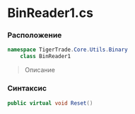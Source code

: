 
# BinReader1.cs
### Расположение
```csharp
namespace TigerTrade.Core.Utils.Binary  
    class BinReader1
```

> Описание

### Синтаксис
```csharp
public virtual void Reset()
```

